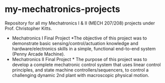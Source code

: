 # my-mechatronics-projects
Repository for all my Mechatronics I & II (MECH 207/208) projects under Prof. Christopher Kitts. 
- Mechatronics I Final Project  *The objective of this project was to demonstrate basic sensing/control/actuation knowledge and hardware/electronics skills in a simple, functional end-to-end system (Penny Arcade Machine).
- Mechatronics II Final Project  * The purpose of this project was to develop a complete mechatronic control system that uses linear control principles, and state machine controllers/sequencers, to control a challenging dynamic 2nd plant with macroscopic physical motion.

